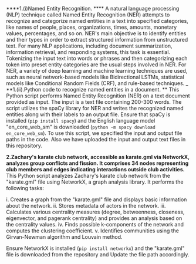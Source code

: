 ****1.(i)Named Entity Recognition. ****
A natural language processing (NLP) technique called Named Entity Recognition (NER) attempts to recognize and categorize named entities in a text into specified categories, like names of people, places, organizations, times, amounts, monetary values, percentages, and so on. 
NER's main objective is to identify entities and their types in order to extract structured information from unstructured text. For many NLP applications, including document summarization, information retrieval, and responding systems, this task is essential.
Tokenizing the input text into words or phrases and then categorizing each token into preset entity categories are the usual steps involved in NER. For NER, a variety of deep learning and machine learning techniques are used, such as neural network-based models 
like Bidirectional LSTMs, statistical models like Conditional Random Fields (CRF), and rule-based techniques.
_
**1.(ii).Python code to recognize named entities in a document. **
This Python script performs Named Entity Recognition (NER) on a text document provided as input. 
The input is  a text file containing 200-300 words. 
The script utilizes the spaCy library for NER and writes the recognized named entities along with their labels to an output file.
Ensure that spaCy is installed (`pip install spacy`) and the English language model "en_core_web_sm" is downloaded (`python -m spacy download en_core_web_sm`). 
To use this script, we specified  the input and output file paths in the code.
Also we have uploaded the input and output text files in this repository.

**2.Zachary's karate club network, accessible as karate.gml via NetworkX, analyzes group conflicts and fission. 
It comprises 34 nodes representing club members and edges indicating interactions outside club activities.**
This Python script analyzes Zachary's karate club network from the "karate.gml" file using NetworkX, a graph analysis library. It performs the following tasks:

i. Creates a graph from the "karate.gml" file and displays basic information about the network.
ii. Stores metadata of actors in the network.
iii. Calculates various centrality measures (degree, betweenness, closeness, eigenvector, and pagerank centrality) and provides an analysis based on the centrality values.
iv. Finds possible k-components of the network and computes the clustering coefficient.
v. Identifies communities using the Girvan-Newman algorithm and Louvain method.

Ensure NetworkX is installed (`pip install networkx`) and the "karate.gml" file is downloaded from the repository and  Update the file path accordingly.

